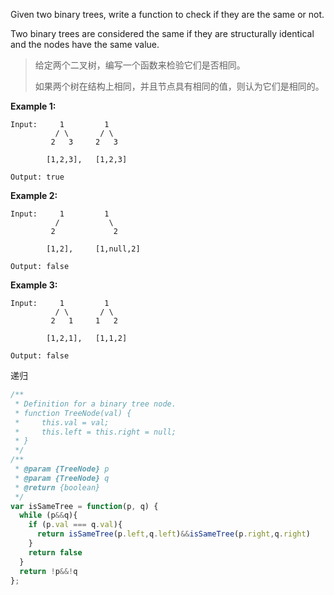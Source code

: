 Given two binary trees, write a function to check if they are the same or not.

Two binary trees are considered the same if they are structurally identical and the nodes have the same value.

> 给定两个二叉树，编写一个函数来检验它们是否相同。
>
> 如果两个树在结构上相同，并且节点具有相同的值，则认为它们是相同的。

**Example 1:**

```
Input:     1         1
          / \       / \
         2   3     2   3

        [1,2,3],   [1,2,3]

Output: true
```

**Example 2:**

```
Input:     1         1
          /           \
         2             2

        [1,2],     [1,null,2]

Output: false
```

**Example 3:**

```
Input:     1         1
          / \       / \
         2   1     1   2

        [1,2,1],   [1,1,2]

Output: false
```

递归

```js
/**
 * Definition for a binary tree node.
 * function TreeNode(val) {
 *     this.val = val;
 *     this.left = this.right = null;
 * }
 */
/**
 * @param {TreeNode} p
 * @param {TreeNode} q
 * @return {boolean}
 */
var isSameTree = function(p, q) {
  while (p&&q){
    if (p.val === q.val){
      return isSameTree(p.left,q.left)&&isSameTree(p.right,q.right)
    }
    return false
  }
  return !p&&!q
};
```

